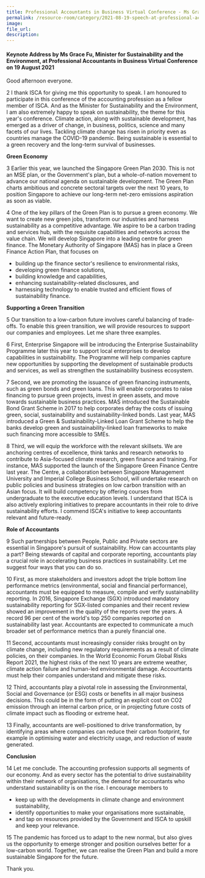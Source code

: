 ```yaml
---  
title: Professional Accountants in Business Virtual Conference - Ms Grace Fu   
permalink: /resource-room/category/2021-08-19-speech-at-professional-accountants-in-business-virtual-conference  
image:  
file_url:  
description:  
---  
```


#### Keynote Address  by Ms Grace Fu, Minister for Sustainability and the Environment, at Professional Accountants in Business Virtual Conference on 19 August 2021  

Good afternoon everyone.  

2 I thank ISCA for giving me this opportunity to speak. I am honoured to participate in this conference of the accounting profession as a fellow member of ISCA. And as the Minister for Sustainability and the Environment, I am also extremely happy to speak on sustainability, the theme for this year&#39;s conference. Climate action, along with sustainable development, has emerged as a driver of change, in business, politics, science and many facets of our lives. Tackling climate change has risen in priority even as countries manage the COVID-19 pandemic. Being sustainable is essential to a green recovery and the long-term survival of businesses.  

**Green Economy**

3 Earlier this year, we launched the Singapore Green Plan 2030. This is not an MSE plan, or the Government&#39;s plan, but a whole-of-nation movement to advance our national agenda on sustainable development. The Green Plan charts ambitious and concrete sectoral targets over the next 10 years, to position Singapore to achieve our long-term net-zero emissions aspiration as soon as viable.  

4 One of the key pillars of the Green Plan is to pursue a green economy. We want to create new green jobs, transform our industries and harness sustainability as a competitive advantage. We aspire to be a carbon trading and services hub, with the requisite capabilities and networks across the value chain. We will develop Singapore into a leading centre for green finance. The Monetary Authority of Singapore (MAS) has in place a Green Finance Action Plan, that focuses on  

- building up the finance sector&#39;s resilience to environmental risks,  
- developing green finance solutions,  
- building knowledge and capabilities,  
- enhancing sustainability-related disclosures, and  
- harnessing technology to enable trusted and efficient flows of sustainability finance.  

**Supporting a Green Transition**

5 Our transition to a low-carbon future involves careful balancing of trade-offs. To enable this green transition, we will provide resources to support our companies and employees. Let me share three examples.  

6 First, Enterprise Singapore will be introducing the Enterprise Sustainability Programme later this year to support local enterprises to develop capabilities in sustainability. The Programme will help companies capture new opportunities by supporting the development of sustainable products and services, as well as strengthen the sustainability business ecosystem.  

7 Second, we are promoting the issuance of green financing instruments, such as green bonds and green loans. This will enable corporates to raise financing to pursue green projects, invest in green assets, and move towards sustainable business practices. MAS introduced the Sustainable Bond Grant Scheme in 2017 to help corporates defray the costs of issuing green, social, sustainability and sustainability-linked bonds. Last year, MAS introduced a Green &amp; Sustainability-Linked Loan Grant Scheme to help the banks develop green and sustainability-linked loan frameworks to make such financing more accessible to SMEs.  

8 Third, we will equip the workforce with the relevant skillsets. We are anchoring centres of excellence, think tanks and research networks to contribute to Asia-focused climate research, green finance and training. For instance, MAS supported the launch of the Singapore Green Finance Centre last year. The Centre, a collaboration between Singapore Management University and Imperial College Business School, will undertake research on public policies and business strategies on low carbon transition with an Asian focus. It will build competency by offering courses from undergraduate to the executive education levels. I understand that ISCA is also actively exploring initiatives to prepare accountants in their role to drive sustainability efforts. I commend ISCA&#39;s initiative to keep accountants relevant and future-ready.  

**Role of Accountants**

9 Such partnerships between People, Public and Private sectors are essential in Singapore&#39;s pursuit of sustainability. How can accountants play a part? Being stewards of capital and corporate reporting, accountants play a crucial role in accelerating business practices in sustainability. Let me suggest four ways that you can do so.  

10 First, as more stakeholders and investors adopt the triple bottom line performance metrics (environmental, social and financial performance), accountants must be equipped to measure, compile and verify sustainability reporting. In 2016, Singapore Exchange (SGX) introduced mandatory sustainability reporting for SGX-listed companies and their recent review showed an improvement in the quality of the reports over the years. A record 96 per cent of the world&#39;s top 250 companies reported on sustainability last year. Accountants are expected to communicate a much broader set of performance metrics than a purely financial one.  

11 Second, accountants must increasingly consider risks brought on by climate change, including new regulatory requirements as a result of climate policies, on their companies. In the World Economic Forum Global Risks Report 2021, the highest risks of the next 10 years are extreme weather, climate action failure and human-led environmental damage. Accountants must help their companies understand and mitigate these risks.  

12 Third, accountants play a pivotal role in assessing the Environmental, Social and Governance (or ESG) costs or benefits in all major business decisions. This could be in the form of putting an explicit cost on CO2 emission through an internal carbon price, or in projecting future costs of climate impact such as flooding or extreme heat.  

13 Finally, accountants are well-positioned to drive transformation, by identifying areas where companies can reduce their carbon footprint, for example in optimising water and electricity usage, and reduction of waste generated.  

**Conclusion**

14 Let me conclude. The accounting profession supports all segments of our economy. And as every sector has the potential to drive sustainability within their network of organisations, the demand for accountants who understand sustainability is on the rise. I encourage members to  

- keep up with the developments in climate change and environment sustainability,  
- identify opportunities to make your organisations more sustainable,  
- and tap on resources provided by the Government and ISCA to upskill and keep your relevance.  

15 The pandemic has forced us to adapt to the new normal, but also gives us the opportunity to emerge stronger and position ourselves better for a low-carbon world. Together, we can realise the Green Plan and build a more sustainable Singapore for the future.  

Thank you.

